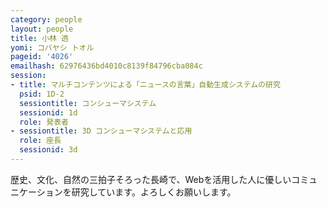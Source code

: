 ```yaml
---
category: people
layout: people
title: 小林 透
yomi: コバヤシ トオル
pageid: '4026'
emailhash: 62976436bd4010c8139f84796cba084c
session:
- title: マルチコンテンツによる「ニュースの言葉」自動生成システムの研究
  psid: 1D-2
  sessiontitle: コンシューマシステム
  sessionid: 1d
  role: 発表者
- sessiontitle: 3D コンシューマシステムと応用
  role: 座長
  sessionid: 3d
---
```

歴史、文化、自然の三拍子そろった長崎で、Webを活用した人に優しいコミュニケーションを研究しています。よろしくお願いします。